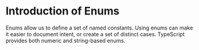 # Introduction of Enums

Enums allow us to define a set of named constants. Using enums can make it easier to document intent, or create a set of distinct cases. TypeScript provides both numeric and string-based enums.
